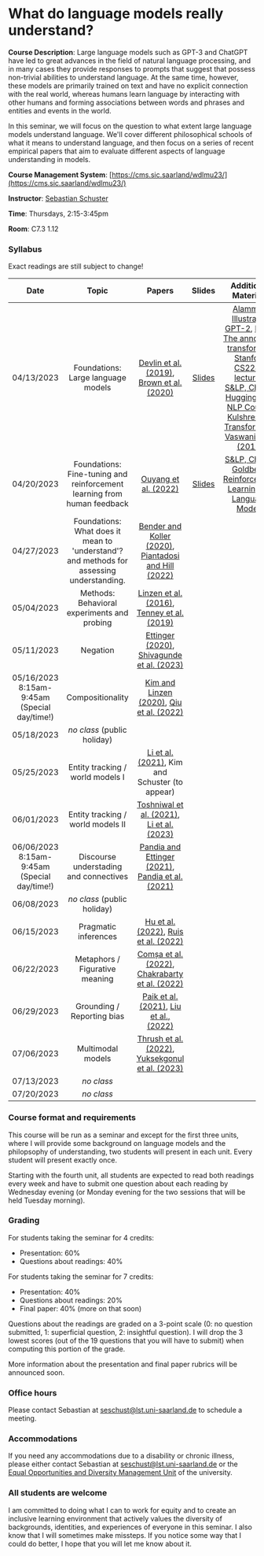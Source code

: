 # What do language models really understand?

**Course Description**: Large language models such as GPT-3 and ChatGPT have led to great advances in the field of natural language processing, and in many cases they provide responses to prompts that suggest that possess non-trivial abilities to understand language. At the same time, however, these models are primarily trained on text and have no explicit connection with the real world, whereas humans learn language by interacting with other humans and forming associations between words and phrases and entities and events in the world.

In this seminar, we will focus on the question to what extent large language models understand language. We'll cover different philosophical schools of what it means to understand language, and then focus on a series of recent empirical papers that aim to evaluate different aspects of language understanding in models.

**Course Management System**: [https://cms.sic.saarland/wdlmu23/](https://cms.sic.saarland/wdlmu23/)

**Instructor**: [Sebastian Schuster](https://sebschu.com)

**Time**: Thursdays, 2:15-3:45pm

**Room**: C7.3 1.12

### Syllabus

Exact readings are still subject to change!

|    Date    |                                         Topic                                        |                        Papers                        | Slides | Additional Materials | Presenter |
|:----------:|:------------------------------------------------------------------------------------:|:----------------------------------------------------:|:------:|:-------------------:|:---------:|
| 04/13/2023 |                          Foundations: Large language models                          |       [Devlin et al. (2019)](https://aclanthology.org/N19-1423/), [Brown et al. (2020)](https://proceedings.neurips.cc/paper/2020/file/1457c0d6bfcb4967418bfb8ac142f64a-Paper.pdf)      | [Slides](slides/1_LLMs.pdf) | [Alammar: Illustrated GPT-2](https://jalammar.github.io/illustrated-gpt2/), [Rush: The annotated transformer](https://nlp.seas.harvard.edu/2018/04/03/attention.html), [Stanford CS224N lectures](https://www.youtube.com/playlist?list=PLoROMvodv4rOSH4v6133s9LFPRHjEmbmJ), [S&LP, Ch. 10](https://web.stanford.edu/~jurafsky/slp3/10.pdf), [HuggingFace NLP Course](https://huggingface.co/learn/nlp-course/chapter1/1), [Kulshrestha: Transformers](https://towardsdatascience.com/transformers-89034557de14), [Vaswani et al. (2017)](https://proceedings.neurips.cc/paper_files/paper/2017/file/3f5ee243547dee91fbd053c1c4a845aa-Paper.pdf) |  Sebastian |
| 04/20/2023 |        Foundations: Fine-tuning and reinforcement learning from human feedback       |      [Ouyang et al. (2022)](https://arxiv.org/abs/2203.02155)                 | [Slides](slides/2_FineTuning_etc.pdf) | [S&LP, Ch. 11](https://web.stanford.edu/~jurafsky/slp3/11.pdf), [Goldberg: Reinforcement Learning for Language Models](https://gist.github.com/yoavg/6bff0fecd65950898eba1bb321cfbd81) | Sebastian |
| 04/27/2023 | Foundations: What does it mean to 'understand'? and methods for assessing understanding. | [Bender and Koller (2020)](https://aclanthology.org/2020.acl-main.463/), [Piantadosi and Hill (2022)](https://arxiv.org/abs/2208.02957) | |  | Sebastian |
| 05/04/2023 |                      Methods: Behavioral experiments and probing                     |      [Linzen et al. (2016)](https://aclanthology.org/Q16-1037/), [Tenney et al. (2019)](https://openreview.net/pdf?id=SJzSgnRcKX)      | | |   Aarushi, Mikhail       |
| 05/11/2023 |                     Negation                     |      [Ettinger (2020)](https://aclanthology.org/2020.tacl-1.3/), [Shivagunde et al. (2023)](https://arxiv.org/abs/2303.16445)       | | |           |
| 05/16/2023 8:15am-9:45am (Special day/time!) |                     Compositionality                     |      [Kim and Linzen (2020)](https://aclanthology.org/2020.emnlp-main.731/), [Qiu et al. (2022)](https://aclanthology.org/2022.emnlp-main.624/)     | | |         |
| 05/18/2023 |                        _no class_ (public holiday)                  |         | | |           |
| 05/25/2023 |                      Entity tracking / world models I                       |      [Li et al. (2021)](https://aclanthology.org/2021.acl-long.143/), Kim and Schuster (to appear)    | | |          |
| 06/01/2023 |                        Entity tracking / world models II                    |   [Toshniwal et al. (2021)](https://ojs.aaai.org/index.php/AAAI/article/view/21390), [Li et al. (2023)](https://arxiv.org/abs/2210.13382)      | | |           |
| 06/06/2023  8:15am-9:45am  (Special day/time!) |  Discourse understading and connectives                                   |   [Pandia and Ettinger (2021)](https://aclanthology.org/2021.emnlp-main.119/), [Pandia et al. (2021)](https://aclanthology.org/2021.conll-1.29/)       | |           |
| 06/08/2023 |                      _no class_ (public holiday)                    |       | | |          |
| 06/15/2023 |                        Pragmatic inferences                   |  [Hu et al. (2022)](https://arxiv.org/abs/2212.06801), [Ruis et al. (2022)](https://arxiv.org/abs/2210.14986)        | | |          |
| 06/22/2023 |                       Metaphors / Figurative meaning                       | [Comșa et al. (2022)](https://aclanthology.org/2022.aacl-short.46/), [Chakrabarty et al. (2022)](https://direct.mit.edu/tacl/article/doi/10.1162/tacl_a_00478/111221/It-s-not-Rocket-Science-Interpreting-Figurative)   | | |          |
| 06/29/2023 |                        Grounding / Reporting bias            |   [Paik et al. (2021)](https://aclanthology.org/2021.emnlp-main.63/), [Liu et al., (2022)](https://aclanthology.org/2022.aacl-short.27/)    |           | | |
| 07/06/2023 |                       Multimodal models            |  [Thrush et al. (2022)](https://openaccess.thecvf.com/content/CVPR2022/papers/Thrush_Winoground_Probing_Vision_and_Language_Models_for_Visio-Linguistic_Compositionality_CVPR_2022_paper.pdf), [Yuksekgonul et al. (2023)](https://openreview.net/pdf?id=KRLUvxh8uaX)   | | |           |
| 07/13/2023 |                       _no class_           |    | | |         |
| 07/20/2023 |                       _no class_           |     | | |           |


### Course format and requirements

This course will be run as a seminar and except for the first three units, where I will provide some background on language models and the philopsophy of understanding, two students will present in each unit. Every student will present exactly once.

Starting with the fourth unit, all students are expected to read both readings every week and have to submit one question about each reading by Wednesday evening (or Monday evening for the two sessions that will be held Tuesday morning).

### Grading

For students taking the seminar for 4 credits:

* Presentation: 60%
* Questions about readings: 40%

For students taking the seminar for 7 credits:

* Presentation: 40%
* Questions about readings: 20%
* Final paper: 40% (more on that soon)

Questions about the readings are graded on a 3-point scale (0: no question submitted, 1: superficial question, 2: insightful question). I will drop the 3 lowest scores (out of the 19 questions that you will have to submit) when computing this portion of the grade.

More information about the presentation and final paper rubrics will be announced soon.

### Office hours

Please contact Sebastian at [seschust@lst.uni-saarland.de](mailto:seschust@lst.uni-saarland.de) to schedule a meeting.

### Accommodations

If you need any accommodations due to a disability or chronic illness, please either contact Sebastian at [seschust@lst.uni-saarland.de](mailto:seschust@lst.uni-saarland.de) or the [Equal Opportunities and Diversity Management Unit](https://www.uni-saarland.de/en/verwaltung/chancengleichheit/ksb) of the university.

### All students are welcome

I am committed to doing what I can to work for equity and to create an inclusive learning environment that actively values the diversity of backgrounds, identities, and experiences of everyone in this seminar. I also know that I will sometimes make missteps. If you notice some way that I could do better, I hope that you will let me know about it.
